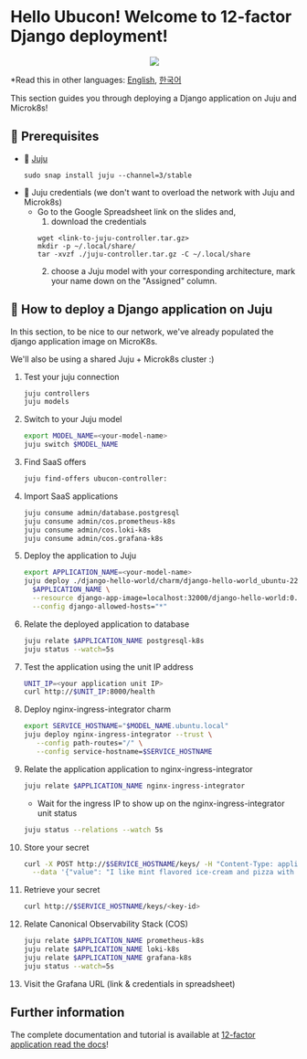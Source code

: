 # Hello Ubucon! Welcome to 12-factor Django deployment!

<p align="center">
    <img src="https://res.cloudinary.com/canonical/image/fetch/f_auto,q_auto,fl_sanitize,w_450,h_366/https://assets.ubuntu.com/v1/8e1d3bf5-juju-hero-juju.is.svg">
</p>

\*Read this in other languages: [English](README.md), [한국어](README.ko.md)

This section guides you through deploying a Django application on Juju and Microk8s!

## 📝 Prerequisites

- 🔮 [Juju](https://juju.is/)
  ```
  sudo snap install juju --channel=3/stable
  ```
- 🔑 Juju credentials (we don't want to overload the network with Juju and Microk8s)
  - Go to the Google Spreadsheet link on the slides and,
    1. download the credentials
    ```
    wget <link-to-juju-controller.tar.gz>
    mkdir -p ~/.local/share/
    tar -xvzf ./juju-controller.tar.gz -C ~/.local/share
    ```
    2. choose a Juju model with your corresponding architecture, mark your name down on the "Assigned" column.

## 🚀 How to deploy a Django application on Juju

In this section, to be nice to our network, we've already populated the django application image
on MicroK8s.

We'll also be using a shared Juju + Microk8s cluster :)

1. Test your juju connection
   ```bash
   juju controllers
   juju models
   ```
2. Switch to your Juju model
   ```bash
   export MODEL_NAME=<your-model-name>
   juju switch $MODEL_NAME
   ```
3. Find SaaS offers
   ```bash
   juju find-offers ubucon-controller:
   ```
4. Import SaaS applications
   ```bash
   juju consume admin/database.postgresql
   juju consume admin/cos.prometheus-k8s
   juju consume admin/cos.loki-k8s
   juju consume admin/cos.grafana-k8s
   ```
5. Deploy the application to Juju
   ```bash
   export APPLICATION_NAME=<your-model-name>
   juju deploy ./django-hello-world/charm/django-hello-world_ubuntu-22.04-amd64.charm \
     $APPLICATION_NAME \
     --resource django-app-image=localhost:32000/django-hello-world:0.1 \
     --config django-allowed-hosts="*"
   ```
6. Relate the deployed application to database
   ```bash
   juju relate $APPLICATION_NAME postgresql-k8s
   juju status --watch=5s
   ```
7. Test the application using the unit IP address
   ```bash
   UNIT_IP=<your application unit IP>
   curl http://$UNIT_IP:8000/health
   ```
8. Deploy nginx-ingress-integrator charm
   ```bash
   export SERVICE_HOSTNAME="$MODEL_NAME.ubuntu.local"
   juju deploy nginx-ingress-integrator --trust \
      --config path-routes="/" \
      --config service-hostname=$SERVICE_HOSTNAME
   ```
9. Relate the application application to nginx-ingress-integrator
   ```bash
   juju relate $APPLICATION_NAME nginx-ingress-integrator
   ```
   - Wait for the ingress IP to show up on the nginx-ingress-integrator unit status
    ```bash
    juju status --relations --watch 5s
    ```
10. Store your secret
    ```bash
    curl -X POST http://$SERVICE_HOSTNAME/keys/ -H "Content-Type: application/json" \
      --data '{"value": "I like mint flavored ice-cream and pizza with pineapples"}' -Lkv
    ```
12. Retrieve your secret
    ```bash
    curl http://$SERVICE_HOSTNAME/keys/<key-id>
    ```
13. Relate Canonical Observability Stack (COS)
    ```bash
    juju relate $APPLICATION_NAME prometheus-k8s
    juju relate $APPLICATION_NAME loki-k8s
    juju relate $APPLICATION_NAME grafana-k8s
    juju status --watch=5s
    ```
14. Visit the Grafana URL (link & credentials in spreadsheet)

## Further information

The complete documentation and tutorial is available at [12-factor application read the docs](https://canonical-12-factor-app-support.readthedocs-hosted.com/latest/tutorial/)!
